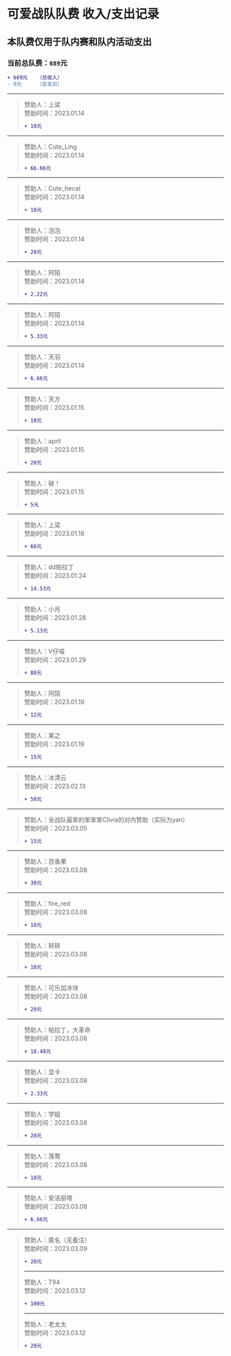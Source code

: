 # 可爱战队队费 收入/支出记录  
## 本队费仅用于队内赛和队内活动支出  
### 当前总队费：`689`元  
```diff
+ 689元   （总收入）
- 0元     （总支出）
```
______
> 赞助人：上梁  
> 赞助时间：2023.01.14  
> ```diff
> + 10元
> ```
______
> 赞助人：Cute_Ling  
> 赞助时间：2023.01.14  
> ```diff
> + 66.66元
> ```
______
> 赞助人：Cute_hecat  
> 赞助时间：2023.01.14  
> ```diff
> + 10元
> ```
______
> 赞助人：泡泡  
> 赞助时间：2023.01.14  
> ```diff
> + 20元
> ```
______
> 赞助人：阿陌  
> 赞助时间：2023.01.14  
> ```diff
> + 2.22元
> ```
______
> 赞助人：阿陌  
> 赞助时间：2023.01.14  
> ```diff
> + 5.33元
> ```
______
> 赞助人：天羽  
> 赞助时间：2023.01.14  
> ```diff
> + 6.66元
> ```
______
> 赞助人：天方  
> 赞助时间：2023.01.15  
> ```diff
> + 10元
> ```
______
> 赞助人：april  
> 赞助时间：2023.01.15  
> ```diff
> + 20元
> ```  
______
> 赞助人：破！  
> 赞助时间：2023.01.15  
> ```diff
> + 5元
> ```  
______
> 赞助人：上梁  
> 赞助时间：2023.01.18  
> ```diff
> + 66元
> ```
______
> 赞助人：dd帕拉丁  
> 赞助时间：2023.01.24  
> ```diff
> + 14.53元
> ```  
______
> 赞助人：小月  
> 赞助时间：2023.01.28  
> ```diff
> + 5.13元
> ```  
______
> 赞助人：V仔喵  
> 赞助时间：2023.01.29  
> ```diff
> + 88元
> ```  
______
> 赞助人：阿陌  
> 赞助时间：2023.01.19  
> ```diff
> + 12元
> ```
______
> 赞助人：某之  
> 赞助时间：2023.01.19  
> ```diff
> + 15元
> ```
______
> 赞助人：冰清云  
> 赞助时间：2023.02.13  
> ```diff
> + 50元
> ```
______
> 赞助人：全战队最笨的笨笨笨Clivia的对内赞助（实际为yan）  
> 赞助时间：2023.03.05  
> ```diff
> + 15元
> ```
______
> 赞助人：百香果  
> 赞助时间：2023.03.08  
> ```diff
> + 30元
> ```
______
> 赞助人：fire_red  
> 赞助时间：2023.03.08  
> ```diff
> + 10元
> ```
______
> 赞助人：转转  
> 赞助时间：2023.03.08  
> ```diff
> + 10元
> ```
______
> 赞助人：可乐加冰块  
> 赞助时间：2023.03.08  
> ```diff
> + 20元
> ```
______
> 赞助人：帕拉丁，大革命  
> 赞助时间：2023.03.08  
> ```diff
> + 18.48元
> ```
______
> 赞助人：显卡  
> 赞助时间：2023.03.08  
> ```diff
> + 2.33元
> ```
______
> 赞助人：学姐  
> 赞助时间：2023.03.08  
> ```diff
> + 20元
> ```
______
> 赞助人：落鹜  
> 赞助时间：2023.03.08  
> ```diff
> + 10元
> ```
______
> 赞助人：安洁丽塔  
> 赞助时间：2023.03.08  
> ```diff
> + 6.66元
> ```
______
> 赞助人：匿名（无备注）  
> 赞助时间：2023.03.09  
> ```diff
> + 20元
> ```
> ______
> 赞助人：T94  
> 赞助时间：2023.03.12  
> ```diff
> + 100元
> ```
> ______
> 赞助人：老太太  
> 赞助时间：2023.03.12  
> ```diff
> + 20元
> ```

